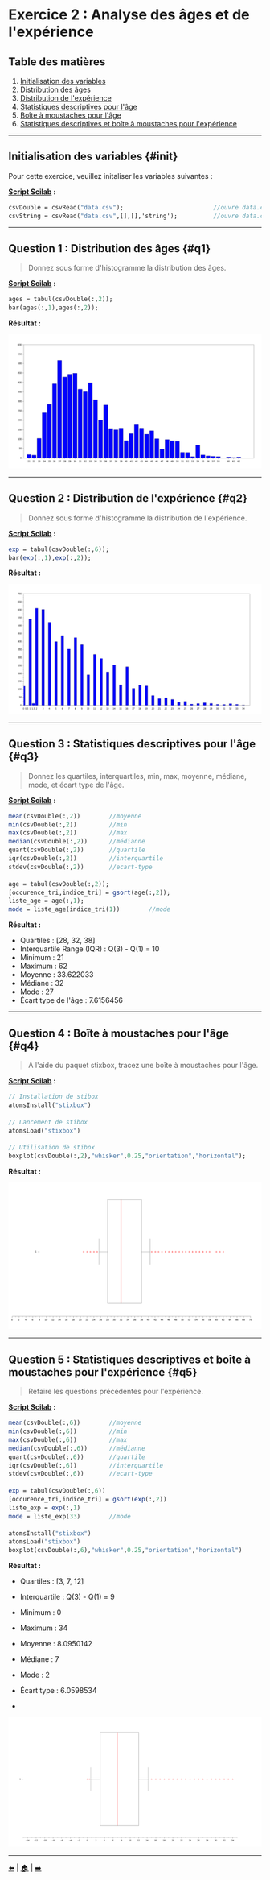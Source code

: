 # Exercice 2 : Analyse des âges et de l'expérience

## Table des matières
1. [Initialisation des variables](#init)
2. [Distribution des âges](#q1)
3. [Distribution de l'expérience](#q2)
4. [Statistiques descriptives pour l'âge](#q3)
5. [Boîte à moustaches pour l'âge](#q4)
6. [Statistiques descriptives et boîte à moustaches pour l'expérience](#q5)

---

## Initialisation des variables {#init}

Pour cette exercice, veuillez initaliser les variables suivantes :

**[Script Scilab](scripts/init.sce) :**

```scilab
csvDouble = csvRead("data.csv");                         //ouvre data.csv en une matrice d'entier
csvString = csvRead("data.csv",[],[],'string');          //ouvre data.csv en une matrice de string
```

---

## Question 1 : Distribution des âges {#q1}

> Donnez sous forme d'histogramme la distribution des âges.

**[Script Scilab](scripts/q1.sce) :**

```scilab
ages = tabul(csvDouble(:,2));
bar(ages(:,1),ages(:,2));
```

**Résultat :**

![q1](img/q1.png)

---

## Question 2 : Distribution de l'expérience {#q2}

> Donnez sous forme d'histogramme la distribution de l'expérience.

**[Script Scilab](scripts/q2.sce) :**

```scilab
exp = tabul(csvDouble(:,6));
bar(exp(:,1),exp(:,2));
```

**Résultat :**

![q2](img/q2.png)

---

## Question 3 : Statistiques descriptives pour l'âge {#q3}

> Donnez les quartiles, interquartiles, min, max, moyenne, médiane, mode, et écart type de l'âge.

**[Script Scilab](scripts/q3.sce) :**

```scilab
mean(csvDouble(:,2))        //moyenne
min(csvDouble(:,2))         //min
max(csvDouble(:,2))         //max
median(csvDouble(:,2))      //médianne
quart(csvDouble(:,2))       //quartile
iqr(csvDouble(:,2))         //interquartile
stdev(csvDouble(:,2))       //ecart-type

age = tabul(csvDouble(:,2));
[occurence_tri,indice_tri] = gsort(age(:,2));
liste_age = age(:,1);
mode = liste_age(indice_tri(1))        //mode
```
**Résultat :**

- Quartiles : [28, 32, 38]
- Interquartile Range (IQR) : Q(3) - Q(1) = 10
- Minimum : 21
- Maximum : 62
- Moyenne : 33.622033
- Médiane : 32
- Mode : 27
- Écart type de l'âge : 7.6156456

---

## Question 4 : Boîte à moustaches pour l'âge {#q4}

> A l'aide du paquet stixbox, tracez une boîte à moustaches pour l'âge.

**[Script Scilab](scripts/q4.sce) :**

```scilab
// Installation de stibox
atomsInstall("stixbox")

// Lancement de stibox
atomsLoad("stixbox")

// Utilisation de stibox
boxplot(csvDouble(:,2),"whisker",0.25,"orientation","horizontal");
```
**Résultat :**

![q4](img/q4.png)

---

## Question 5 : Statistiques descriptives et boîte à moustaches pour l'expérience {#q5}

> Refaire les questions précédentes pour l'expérience.

**[Script Scilab](scripts/q5.sce) :**

```scilab
mean(csvDouble(:,6))        //moyenne
min(csvDouble(:,6))         //min
max(csvDouble(:,6))         //max
median(csvDouble(:,6))      //médianne
quart(csvDouble(:,6))       //quartile
iqr(csvDouble(:,6))         //interquartile
stdev(csvDouble(:,6))       //ecart-type

exp = tabul(csvDouble(:,6))
[occurence_tri,indice_tri] = gsort(exp(:,2))
liste_exp = exp(:,1)
mode = liste_exp(33)        //mode

atomsInstall("stixbox")
atomsLoad("stixbox")
boxplot(csvDouble(:,6),"whisker",0.25,"orientation","horizontal")
```
**Résultat :**

- Quartiles : [3, 7, 12]
- Interquartile : Q(3) - Q(1) = 9
- Minimum : 0
- Maximum : 34
- Moyenne : 8.0950142
- Médiane : 7
- Mode : 2
- Écart type : 6.0598534

- 
![q5](img/q5.png)

---

[⬅️](../EXO1/ "Exercice précédent (Exercice 1)") | [🏠](../ "Retour au sommaire") | [➡️](../EXO3/ "Exercice suivant (Exercice 3)")